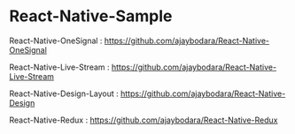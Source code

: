 # React-Native-Sample

React-Native-OneSignal : 
  https://github.com/ajaybodara/React-Native-OneSignal

React-Native-Live-Stream :
  https://github.com/ajaybodara/React-Native-Live-Stream

React-Native-Design-Layout :
  https://github.com/ajaybodara/React-Native-Design

React-Native-Redux :
  https://github.com/ajaybodara/React-Native-Redux